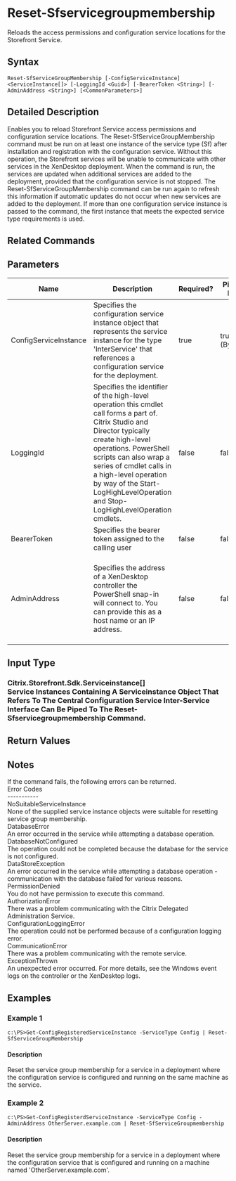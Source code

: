 ﻿
# Reset-Sfservicegroupmembership
Reloads the access permissions and configuration service locations for the Storefront Service.
## Syntax
```
Reset-SfServiceGroupMembership [-ConfigServiceInstance] <ServiceInstance[]> [-LoggingId <Guid>] [-BearerToken <String>] [-AdminAddress <String>] [<CommonParameters>]
```
## Detailed Description
Enables you to reload Storefront Service access permissions and configuration service locations.  The Reset-SfServiceGroupMembership command must be run on at least one instance of the service type (Sf) after installation and registration with the configuration service.  Without this operation, the Storefront services will be unable to communicate with other services in the XenDesktop deployment.  When the command is run, the services are updated when additional services are added to the deployment, provided that the configuration service is not stopped.  The Reset-SfServiceGroupMembership command can be run again to refresh this information if automatic updates do not occur when new services are added to the deployment.  If more than one configuration service instance is passed to the command, the first instance that meets the expected service type requirements is used.


## Related Commands

## Parameters
| Name   | Description | Required? | Pipeline Input | Default Value |
| --- | --- | --- | --- | --- |
| ConfigServiceInstance | Specifies the configuration service instance object that represents the service instance for the type 'InterService' that references a configuration service for the deployment. | true | true (ByValue) |  |
| LoggingId | Specifies the identifier of the high-level operation this cmdlet call forms a part of. Citrix Studio and Director typically create high-level operations. PowerShell scripts can also wrap a series of cmdlet calls in a high-level operation by way of the Start-LogHighLevelOperation and Stop-LogHighLevelOperation cmdlets. | false | false |  |
| BearerToken | Specifies the bearer token assigned to the calling user | false | false |  |
| AdminAddress | Specifies the address of a XenDesktop controller the PowerShell snap-in will connect to. You can provide this as a host name or an IP address. | false | false | Localhost. Once a value is provided by any cmdlet, this value becomes the default. |

## Input Type

### Citrix.Storefront.Sdk.Serviceinstance\[\]<br>Service Instances Containing A Serviceinstance Object That Refers To The Central Configuration Service Inter-Service Interface Can Be Piped To The Reset-Sfservicegroupmembership Command.

## Return Values

### 

## Notes
If the command fails, the following errors can be returned.<br>    Error Codes<br>    -----------<br>    NoSuitableServiceInstance<br>        None of the supplied service instance objects were suitable for resetting service group membership.<br>    DatabaseError<br>        An error occurred in the service while attempting a database operation.<br>    DatabaseNotConfigured<br>        The operation could not be completed because the database for the service is not configured.<br>    DataStoreException<br>        An error occurred in the service while attempting a database operation - communication with the database failed for various reasons.<br>    PermissionDenied<br>        You do not have permission to execute this command.<br>    AuthorizationError<br>        There was a problem communicating with the Citrix Delegated Administration Service.<br>    ConfigurationLoggingError<br>        The operation could not be performed because of a configuration logging error.<br>    CommunicationError<br>        There was a problem communicating with the remote service.<br>    ExceptionThrown<br>        An unexpected error occurred.  For more details, see the Windows event logs on the controller or the XenDesktop logs.
## Examples

### Example 1
```
c:\PS>Get-ConfigRegisteredServiceInstance -ServiceType Config | Reset-SfServiceGroupMembership
```
#### Description
Reset the service group membership for a service in a deployment where the configuration service is configured and running on the same machine as the service.
### Example 2
```
c:\PS>Get-ConfigRegisterdServiceInstance -ServiceType Config -AdminAddress OtherServer.example.com | Reset-SfServiceGroupmembership
```
#### Description
Reset the service group membership for a service in a deployment where the configuration service that is configured and running on a machine named 'OtherServer.example.com'.
